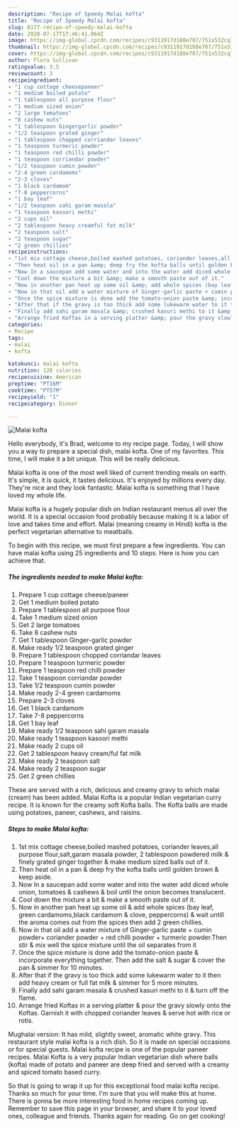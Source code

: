 ```yaml
---
description: "Recipe of Speedy Malai kofta"
title: "Recipe of Speedy Malai kofta"
slug: 8177-recipe-of-speedy-malai-kofta
date: 2020-07-17T17:46:41.064Z
image: https://img-global.cpcdn.com/recipes/c9311917d188e707/751x532cq70/malai-kofta-recipe-main-photo.jpg
thumbnail: https://img-global.cpcdn.com/recipes/c9311917d188e707/751x532cq70/malai-kofta-recipe-main-photo.jpg
cover: https://img-global.cpcdn.com/recipes/c9311917d188e707/751x532cq70/malai-kofta-recipe-main-photo.jpg
author: Flora Sullivan
ratingvalue: 3.5
reviewcount: 3
recipeingredient:
- "1 cup cottage cheesepaneer"
- "1 medium boiled potato"
- "1 tablespoon all purpose flour"
- "1 medium sized onion"
- "2 large tomatoes"
- "8 cashew nuts"
- "1 tablespoon Gingergarlic powder"
- "1/2 teaspoon grated ginger"
- "1 tablespoon chopped corriandar leaves"
- "1 teaspoon turmeric powder"
- "1 teaspoon red chilli powder"
- "1 teaspoon corriandar powder"
- "1/2 teaspoon cumin powder"
- "2-4 green cardamoms"
- "2-3 cloves"
- "1 black cardamom"
- "7-8 peppercorns"
- "1 bay leaf"
- "1/2 teaspoon sahi garam masala"
- "1 teaspoon kasoori methi"
- "2 cups oil"
- "2 tablespoon heavy creamful fat milk"
- "2 teaspoon salt"
- "2 teaspoon sugar"
- "2 green chillies"
recipeinstructions:
- "1st mix cottage cheese,boiled mashed potatoes, coriander leaves,all purpose flour,salt,garam masala powder, 2 tablespoon powdered milk &amp; finely grated ginger together &amp; make medium sized balls out of it."
- "Then heat oil in a pan &amp; deep fry the kofta balls until golden brown &amp; keep aside."
- "Now In a saucepan add some water and into the water add diced whole onion, tomatoes &amp; cashews &amp; boil until the onion becomes translucent."
- "Cool down the mixture a bit &amp; make a smooth paste out of it."
- "Now in another pan heat up some oil &amp; add whole spices (bay leaf, green cardamoms,black cardamom &amp; clove, peppercorns) &amp; wait untill the aroma comes out from the spices then add 2 green chillies."
- "Now in that oil add a water mixture of Ginger-garlic paste + cumin powder+ coriander powder + red chilli powder + turmeric powder.Then stir &amp; mix well the spice mixture until the oil separates from it"
- "Once the spice mixture is done add the tomato-onion paste &amp; incorporate everything together. Then add the salt &amp; sugar &amp; cover the pan &amp; simmer for 10 minutes."
- "After that if the gravy is too thick add some lukewarm water to it then add heavy cream or full fat milk &amp; simmer for 5 more minutes."
- "Finally add sahi garam masala &amp; crushed kasuri methi to it &amp; turn off the flame."
- "Arrange fried Koftas in a serving platter &amp; pour the gravy slowly onto the Koftas. Garnish it with chopped coriander leaves &amp; serve hot with rice or rotis."
categories:
- Recipe
tags:
- malai
- kofta

katakunci: malai kofta 
nutrition: 128 calories
recipecuisine: American
preptime: "PT16M"
cooktime: "PT57M"
recipeyield: "1"
recipecategory: Dinner

---
```



![Malai kofta](https://img-global.cpcdn.com/recipes/c9311917d188e707/751x532cq70/malai-kofta-recipe-main-photo.jpg)

Hello everybody, it's Brad, welcome to my recipe page. Today, I will show you a way to prepare a special dish, malai kofta. One of my favorites. This time, I will make it a bit unique. This will be really delicious.

Malai kofta is one of the most well liked of current trending meals on earth. It's simple, it is quick, it tastes delicious. It's enjoyed by millions every day. They're nice and they look fantastic. Malai kofta is something that I have loved my whole life.

Malai kofta is a hugely popular dish on Indian restaurant menus all over the world. It is a special occasion food probably because making it is a labor of love and takes time and effort. Malai (meaning creamy in Hindi) kofta is the perfect vegetarian alternative to meatballs.


To begin with this recipe, we must first prepare a few ingredients. You can have malai kofta using 25 ingredients and 10 steps. Here is how you can achieve that.

<!--inarticleads1-->

##### The ingredients needed to make Malai kofta:

1. Prepare 1 cup cottage cheese/paneer
1. Get 1 medium boiled potato
1. Prepare 1 tablespoon all purpose flour
1. Take 1 medium sized onion
1. Get 2 large tomatoes
1. Take 8 cashew nuts
1. Get 1 tablespoon Ginger-garlic powder
1. Make ready 1/2 teaspoon grated ginger
1. Prepare 1 tablespoon chopped corriandar leaves
1. Prepare 1 teaspoon turmeric powder
1. Prepare 1 teaspoon red chilli powder
1. Take 1 teaspoon corriandar powder
1. Take 1/2 teaspoon cumin powder
1. Make ready 2-4 green cardamoms
1. Prepare 2-3 cloves
1. Get 1 black cardamom
1. Take 7-8 peppercorns
1. Get 1 bay leaf
1. Make ready 1/2 teaspoon sahi garam masala
1. Make ready 1 teaspoon kasoori methi
1. Make ready 2 cups oil
1. Get 2 tablespoon heavy cream/ful fat milk
1. Make ready 2 teaspoon salt
1. Make ready 2 teaspoon sugar
1. Get 2 green chillies


These are served with a rich, delicious and creamy gravy to which malai (cream) has been added. Malai Kofta is a popular Indian vegetarian curry recipe. It is known for the creamy soft Kofta balls. The Kofta balls are made using potatoes, paneer, cashews, and raisins. 

<!--inarticleads2-->

##### Steps to make Malai kofta:

1. 1st mix cottage cheese,boiled mashed potatoes, coriander leaves,all purpose flour,salt,garam masala powder, 2 tablespoon powdered milk &amp; finely grated ginger together &amp; make medium sized balls out of it.
1. Then heat oil in a pan &amp; deep fry the kofta balls until golden brown &amp; keep aside.
1. Now In a saucepan add some water and into the water add diced whole onion, tomatoes &amp; cashews &amp; boil until the onion becomes translucent.
1. Cool down the mixture a bit &amp; make a smooth paste out of it.
1. Now in another pan heat up some oil &amp; add whole spices (bay leaf, green cardamoms,black cardamom &amp; clove, peppercorns) &amp; wait untill the aroma comes out from the spices then add 2 green chillies.
1. Now in that oil add a water mixture of Ginger-garlic paste + cumin powder+ coriander powder + red chilli powder + turmeric powder.Then stir &amp; mix well the spice mixture until the oil separates from it
1. Once the spice mixture is done add the tomato-onion paste &amp; incorporate everything together. Then add the salt &amp; sugar &amp; cover the pan &amp; simmer for 10 minutes.
1. After that if the gravy is too thick add some lukewarm water to it then add heavy cream or full fat milk &amp; simmer for 5 more minutes.
1. Finally add sahi garam masala &amp; crushed kasuri methi to it &amp; turn off the flame.
1. Arrange fried Koftas in a serving platter &amp; pour the gravy slowly onto the Koftas. Garnish it with chopped coriander leaves &amp; serve hot with rice or rotis.


Mughalai version: It has mild, slightly sweet, aromatic white gravy. This restaurant style malai kofta is a rich dish. So it is made on special occasions or for special guests. Malai kofta recipe is one of the popular paneer recipes. Malai Kofta is a very popular Indian vegetarian dish where balls (kofta) made of potato and paneer are deep fried and served with a creamy and spiced tomato based curry. 

So that is going to wrap it up for this exceptional food malai kofta recipe. Thanks so much for your time. I'm sure that you will make this at home. There is gonna be more interesting food in home recipes coming up. Remember to save this page in your browser, and share it to your loved ones, colleague and friends. Thanks again for reading. Go on get cooking!
